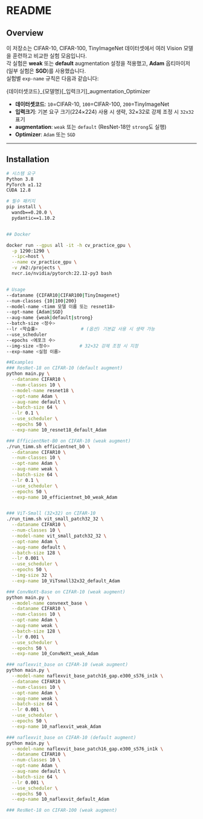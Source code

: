 # README

## Overview
이 저장소는 CIFAR-10, CIFAR-100, TinyImageNet 데이터셋에서 여러 Vision 모델을 훈련하고 비교한 실험 모음입니다.  
각 실험은 **weak** 또는 **default** augmentation 설정을 적용했고, **Adam** 옵티마이저(일부 실험은 **SGD**)를 사용했습니다.  
실험별 `exp-name` 규칙은 다음과 같습니다:

{데이터셋코드}_{모델명}[_입력크기]_augmentation_Optimizer

- **데이터셋코드**: `10`=CIFAR-10, `100`=CIFAR-100, `200`=TinyImageNet  
- **입력크기**: 기본 요구 크기(224×224) 사용 시 생략, 32×32로 강제 조정 시 `32x32` 표기  
- **augmentation**: `weak` 또는 `default` (ResNet-18만 `strong`도 실행)  
- **Optimizer**: `Adam` 또는 `SGD`

---

## Installation
```bash
# 시스템 요구
Python 3.8  
PyTorch ≥1.12  
CUDA 12.8  

# 필수 패키지
pip install \
  wandb==0.20.0 \
  pydantic==1.10.2


## Docker

docker run --gpus all -it -h cv_practice_gpu \
  -p 1290:1290 \
  --ipc=host \
  --name cv_practice_gpu \
  -v /m2:/projects \
  nvcr.io/nvidia/pytorch:22.12-py3 bash


# Usage
--dataname {CIFAR10|CIFAR100|TinyImagenet}
--num-classes {10|100|200}
--model-name <timm 모델 이름 또는 resnet18>
--opt-name {Adam|SGD}
--aug-name {weak|default|strong}
--batch-size <정수>
--lr <학습률>                # (옵션) 기본값 사용 시 생략 가능
--use_scheduler
--epochs <에포크 수>
--img-size <정수>           # 32×32 강제 조정 시 지정
--exp-name <실험 이름>

##Examples
### ResNet-18 on CIFAR-10 (default augment)
python main.py \
  --dataname CIFAR10 \
  --num-classes 10 \
  --model-name resnet18 \
  --opt-name Adam \
  --aug-name default \
  --batch-size 64 \
  --lr 0.1 \
  --use_scheduler \
  --epochs 50 \
  --exp-name 10_resnet18_default_Adam

### EfficientNet-B0 on CIFAR-10 (weak augment)
./run_timm.sh efficientnet_b0 \
  --dataname CIFAR10 \
  --num-classes 10 \
  --opt-name Adam \
  --aug-name weak \
  --batch-size 64 \
  --lr 0.1 \
  --use_scheduler \
  --epochs 50 \
  --exp-name 10_efficientnet_b0_weak_Adam


### ViT-Small (32×32) on CIFAR-10
./run_timm.sh vit_small_patch32_32 \
  --dataname CIFAR10 \
  --num-classes 10 \
  --model-name vit_small_patch32_32 \
  --opt-name Adam \
  --aug-name default \
  --batch-size 128 \
  --lr 0.001 \
  --use_scheduler \
  --epochs 50 \
  --img-size 32 \
  --exp-name 10_ViTsmall32x32_default_Adam

### ConvNeXt-Base on CIFAR-10 (weak augment)
python main.py \
  --model-name convnext_base \
  --dataname CIFAR10 \
  --num-classes 10 \
  --opt-name Adam \
  --aug-name weak \
  --batch-size 128 \
  --lr 0.001 \
  --use_scheduler \
  --epochs 50 \
  --exp-name 10_ConvNeXt_weak_Adam

### naflexvit_base on CIFAR-10 (weak augment)
python main.py \
  --model-name naflexvit_base_patch16_gap.e300_s576_in1k \
  --dataname CIFAR10 \
  --num-classes 10 \
  --opt-name Adam \
  --aug-name weak \
  --batch-size 64 \
  --lr 0.001 \
  --use_scheduler \
  --epochs 50 \
  --exp-name 10_naflexvit_weak_Adam

### naflexvit_base on CIFAR-10 (default augment)
python main.py \
  --model-name naflexvit_base_patch16_gap.e300_s576_in1k \
  --dataname CIFAR10 \
  --num-classes 10 \
  --opt-name Adam \
  --aug-name default \
  --batch-size 64 \
  --lr 0.001 \
  --use_scheduler \
  --epochs 50 \
  --exp-name 10_naflexvit_default_Adam

### ResNet-18 on CIFAR-100 (weak augment)



